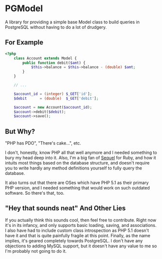 PGModel
=======

A library for providing a simple base Model class to build queries in PostgreSQL
without having to do a lot of drudgery.

For Example
-----------

```php
<?php
    class Account extends Model {
        public function debit($amt) {
            $this->balance = $this->balance - (double) $amt;
        }
    }

    // ...

    $account_id = (integer) $_GET['id'];
    $debit      = (double)  $_GET['debit'];

    $account = new Account($account_id);
    $account->debit($debit);
    $account->save();
```

But Why?
--------

"PHP has PDO", "There's cake...", etc.

I don't, honestly, know PHP all that well anymore and I needed something to bury
my head deep into it. Also, I'm a big fan of [Sequel][sequel] for Ruby, and how
it intuits most things based on the database structure, and doesn't require you
to write hardly any method definitions yourself to fully query the database.

It also turns out that there are OSes which have PHP 5.1 as their primary PHP
version, and I needed something that would work on such outdated software. So
there's that, too.

"Hey that sounds neat" And Other Lies
-------------------------------------

If you actually think this sounds cool, then feel free to contribute. Right now
it's in its infancy, and only supports basic loading, saving, and associations.
I also have had to include custom class introspection as PHP 5.1 doesn't have it
and that is quite painfully fragile at this point. Finally, as the name implies,
it's geared completely towards PostgreSQL. I don't have any objections to adding
MySQL support, but it doesn't have any value to me so I'm probably not going to
do it.

[sequel]: http://sequel.rubyforge.org/ "Sequel - The Database Toolkit for Ruby"
